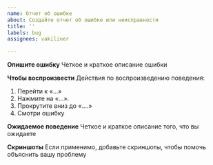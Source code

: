 ```yaml
---
name: Отчет об ошибке
about: Создайте отчет об ошибке или неисправности
title: ''
labels: bug
assignees: vakiliner

---
```


**Опишите ошибку**
Четкое и краткое описание ошибки

**Чтобы воспроизвести**
Действия по воспроизведению поведения:
1. Перейти к «...»
2. Нажмите на «...».
3. Прокрутите вниз до «....»
4. Смотри ошибку

**Ожидаемое поведение**
Четкое и краткое описание того, что вы ожидаете

**Скриншоты**
Если применимо, добавьте скриншоты, чтобы помочь объяснить вашу проблему
